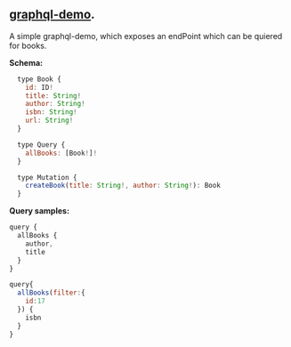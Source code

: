 ## [graphql-demo](https://github.com/Shivathanu/graphql-demo).

A simple graphql-demo, which exposes an endPoint which can be quiered for books.

__Schema:__

```js
  type Book {
    id: ID!
    title: String!
    author: String!
    isbn: String!
    url: String!
  }

  type Query {
    allBooks: [Book!]!
  }

  type Mutation {
    createBook(title: String!, author: String!): Book
  }
```

__Query samples:__

```js
query {
  allBooks {
    author,
    title
  }
}
```

```js
query{
  allBooks(filter:{
    id:17
  }) {
    isbn
  }
}
```